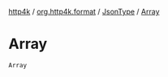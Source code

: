 [http4k](../../index.md) / [org.http4k.format](../index.md) / [JsonType](index.md) / [Array](./-array.md)

# Array

`Array`